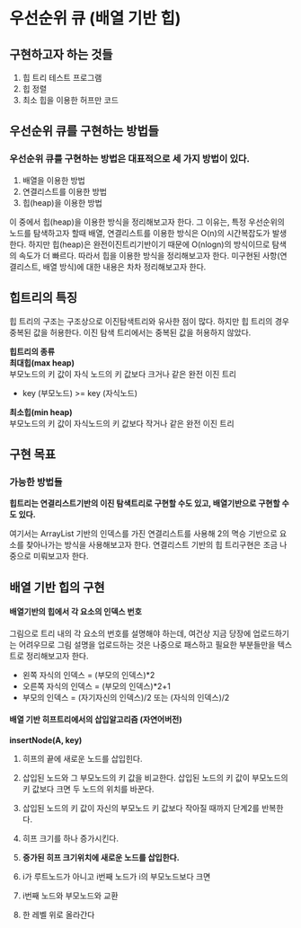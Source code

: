 # 우선순위 큐 (배열 기반 힙)  
  
## 구현하고자 하는 것들
1. 힙 트리 테스트 프로그램  
2. 힙 정렬  
3. 최소 힙을 이용한 허프만 코드 

## 우선순위 큐를 구현하는 방법들
### 우선순위 큐를 구현하는 방법은 대표적으로 세 가지 방법이 있다.
1. 배열을 이용한 방법
2. 연결리스트를 이용한 방법
3. 힙(heap)을 이용한 방법
  
이 중에서 힙(heap)을 이용한 방식을 정리해보고자 한다. 그 이유는, 특정 우선순위의 노드를 탐색하고자 할때 배열, 연결리스트를 이용한 방식은 O(n)의 시간복잡도가 발생한다. 하지만 힙(heap)은 완전이진트리기반이기 때문에 O(nlogn)의 방식이므로 탐색의 속도가 더 빠르다. 따라서 힙을 이용한 방식을 정리해보고자 한다. 미구현된 사항(연결리스트, 배열 방식)에 대한 내용은 차차 정리해보고자 한다.  
  
## 힙트리의 특징
힙 트리의 구조는 구조상으로 이진탐색트리와 유사한 점이 많다. 하지만 힙 트리의 경우 중복된 값을 허용한다. 이진 탐색 트리에서는 중복된 값을 허용하지 않았다.  
  
**힙트리의 종류**  
**최대힙(max heap)**  
부모노드의 키 값이 자식 노드의 키 값보다 크거나 같은 완전 이진 트리  
 - key (부모노드) >= key (자식노드)  
  
**최소힙(min heap)**  
부모노드의 키 값이 자식노드의 키 값보다 작거나 같은 완전 이진 트리  
  
## 구현 목표  
### 가능한 방법들 
**힙트리는 연결리스트기반의 이진 탐색트리로 구현할 수도 있고, 배열기반으로 구현할 수도 있다.**  
  
여기서는 ArrayList 기반의 인덱스를 가진 연결리스트를 사용해 2의 멱승 기반으로 요소를 찾아나가는 방식을 사용해보고자 한다. 연결리스트 기반의 힙 트리구현은 조금 나중으로 미뤄보고자 한다.  
  
## 배열 기반 힙의 구현
#### 배열기반의 힙에서 각 요소의 인덱스 번호  
그림으로 트리 내의 각 요소의 번호를 설명해야 하는데, 여건상 지금 당장에 업로드하기는 어려우므로 그림 설명을 업로드하는 것은 나중으로 패스하고 필요한 부분들만을 텍스트로 정리해보고자 한다.  
 - 왼쪽 자식의 인덱스 = (부모의 인덱스)*2  
 - 오른쪽 자식의 인덱스 = (부모의 인덱스)*2+1  
 - 부모의 인덱스 = (자기자신의 인덱스)/2 또는 (자식의 인덱스)/2  
  
#### 배열 기반 히프트리에서의 삽입알고리즘 (자연어버전)
**insertNode(A, key)**   
 1. 히프의 끝에 새로운 노드를 삽입힌다.  
 2. 삽입된 노드와 그 부모노드의 키 값을 비교한다. 삽입된 노드의 키 값이 부모노드의 키 값보다 크면 두 노드의 위치를 바꾼다.  
 3. 삽입된 노드의 키 값이 자신의 부모노드 키 값보다 작아질 때까지 단계2를 반복한다.  
   
 1. 히프 크기를 하나 증가시킨다.
 2. **증가된 히프 크기위치에 새로운 노드를 삽입한다.**
 3. i가 루트노드가 아니고 i번째 노드가 i의 부모노드보다 크면
 4. i번째 노드와 부모노드와 교환
 5. 한 레벨 위로 올라간다 
 
 
 
 
 
 
 
 
 
